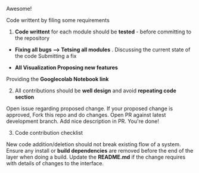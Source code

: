 Awesome! 

Code writtent by filing some requirements

1. **Code writtent** for each module should be **tested** - before committing to the repository 
+ **Fixing all bugs --> Tetsing all modules** . 
Discussing the current state of the code
Submitting a fix

+ **All Visualization Proposing new features**

Providing the **Googlecolab Notebook link**

2. All contributions should be **well design** and avoid **repeating code section**

Open issue regarding proposed change.
If your proposed change is approved, Fork this repo and do changes.
Open PR against latest development branch. Add nice description in PR.
You're done!

3. Code contribution checklist

New code addition/deletion should not break existing flow of a system.
Ensure any install or **build dependencies** are removed before the end of the layer when doing a build.
Update the **README.md** if the change requires with details of changes to the interface.
